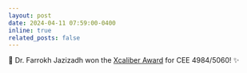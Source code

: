 ```yaml
---
layout: post
date: 2024-04-11 07:59:00-0400
inline: true
related_posts: false
---
```


:tada: Dr. Farrokh Jazizadh won the [Xcaliber Award](https://tlos.vt.edu/xcaliber-award.html) for CEE 4984/5060! :sparkles: 
